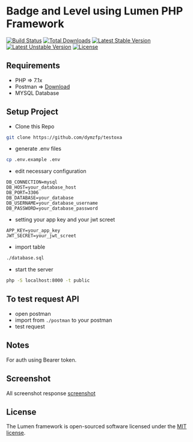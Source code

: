 # Badge and Level using Lumen PHP Framework

[![Build Status](https://travis-ci.org/laravel/lumen-framework.svg)](https://travis-ci.org/laravel/lumen-framework)
[![Total Downloads](https://poser.pugx.org/laravel/lumen-framework/d/total.svg)](https://packagist.org/packages/laravel/lumen-framework)
[![Latest Stable Version](https://poser.pugx.org/laravel/lumen-framework/v/stable.svg)](https://packagist.org/packages/laravel/lumen-framework)
[![Latest Unstable Version](https://poser.pugx.org/laravel/lumen-framework/v/unstable.svg)](https://packagist.org/packages/laravel/lumen-framework)
[![License](https://poser.pugx.org/laravel/lumen-framework/license.svg)](https://packagist.org/packages/laravel/lumen-framework)

## Requirements
* PHP => 7.1x
* Postman => [Download](https://www.getpostman.com/downloads/)
* MYSQL Database

## Setup Project

* Clone this Repo
```bash
git clone https://github.com/dymzfp/testoxa
```
* generate .env files
```bash
cp .env.example .env
```
* edit necessary configuration 
```
DB_CONNECTION=mysql
DB_HOST=your_database_host
DB_PORT=3306
DB_DATABASE=your_database
DB_USERNAME=your_database_username
DB_PASSWORD=your_database_password
```

* setting your app key and your jwt screet
```
APP_KEY=your_app_key
JWT_SECRET=your_jwt_screet
```

* import table

```bash
./database.sql
```

* start the server

```bash
php -S localhost:8000 -t public
```

## To test request API

 * open postman
 * import from ```./postman``` to your postman
 * test request
 
## Notes
 
 For auth using Bearer token.
 
## Screenshot

 All screenshot response [screenshot](https://github.com/dymzfp/testoxa/tree/master/screenshot)

## License

The Lumen framework is open-sourced software licensed under the [MIT license](https://opensource.org/licenses/MIT).
